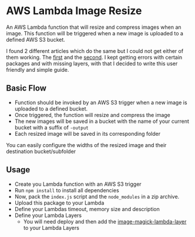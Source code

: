 # AWS Lambda Image Resize

An AWS Lambda function that will resize and compress images when an image.
This function will be triggered when a new image is uploaded to a defined AWS S3 bucket.

I found 2 different articles which do the same but I could not get either of them working.
The [first](https://github.com/dariospadoni/aws-lambda-image-compressor) and the [second](http://jice.lavocat.name/blog/2015/image-conversion-using-amazon-lambda-and-s3-in-node.js/). I kept getting errors with certain packages and with missing layers, with that I decided to write this user friendly and simple guide. 

## Basic Flow
- Function should be invoked by an AWS S3 trigger when a new image is uploaded to a defined bucket. 
- Once triggered, the function will resize and compress the image
- The new images will be saved in a bucket with the name of your current bucket with a suffix of `-output`
- Each resized image will be saved in its corresponding folder

You can easily configure the widths of the resized image and their destination bucket/subfolder

## Usage
- Create you Lambda function with an AWS S3 trigger
- Run `npm install` to install all dependencies
- Now, pack the `index.js` script and the `node_modules` in a zip archive.
- Upload this package to your Lambda
- Define your Lambdas timeout, memory size and description
- Define your Lambda Layers
    - You will need deploy and then add the [image-magick-lambda-layer](https://serverlessrepo.aws.amazon.com/applications/arn:aws:serverlessrepo:us-east-1:145266761615:applications~image-magick-lambda-layer) to your Lambda Layers
